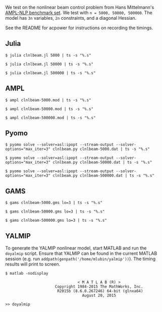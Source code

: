 We test on the nonlinear beam control problem from Hans Mittelmann's [AMPL-NLP benchmark set](http://plato.asu.edu/ftp/ampl-nlp.html). We test with ``n = 5000, 50000, 500000``. The model has ``3n`` variables, ``2n`` constraints, and a diagonal Hessian.

See the README for acpower for instructions on recording the timings.

## Julia
```
$ julia clnlbeam.jl 5000 | ts -s "%.s"

$ julia clnlbeam.jl 50000 | ts -s "%.s"

$ julia clnlbeam.jl 500000 | ts -s "%.s"
```

## AMPL
```
$ ampl clnlbeam-5000.mod | ts -s "%.s"

$ ampl clnlbeam-50000.mod | ts -s "%.s"

$ ampl clnlbeam-500000.mod | ts -s "%.s"
```

## Pyomo
```
$ pyomo solve --solver=asl:ipopt --stream-output --solver-options="max_iter=3" clnlbeam.py clnlbeam-5000.dat | ts -s "%.s"

$ pyomo solve --solver=asl:ipopt --stream-output --solver-options="max_iter=3" clnlbeam.py clnlbeam-50000.dat | ts -s "%.s"

$ pyomo solve --solver=asl:ipopt --stream-output --solver-options="max_iter=3" clnlbeam.py clnlbeam-500000.dat | ts -s "%.s"
```

## GAMS
```
$ gams clnlbeam-5000.gms lo=3 | ts -s "%.s"

$ gams clnlbeam-50000.gms lo=3 | ts -s "%.s"

$ gams clnlbeam-500000.gms lo=3 | ts -s "%.s"
```

## YALMIP
To generate the YALMIP nonlinear model, start MATLAB and run the ``doyalmip`` script. Ensure that YALMIP can be found in the current MATLAB session (e.g. run ``addpath(genpath('/home/mlubin/yalmip'))``). The timing results will print to screen.

```
$ matlab -nodisplay

                                < M A T L A B (R) >
                      Copyright 1984-2015 The MathWorks, Inc.
                       R2015b (8.6.0.267246) 64-bit (glnxa64)
                                  August 20, 2015

>> doyalmip
```
